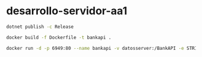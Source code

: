 # desarrollo-servidor-aa1

```bash
dotnet publish -c Release
```

```bash
docker build -f Dockerfile -t bankapi .
```

```bash
docker run -d -p 6949:80 --name bankapi -v datosserver:/BankAPI -e STRING_CONEXION="212.227.32.40;database=api_clase;uid=root;password=8m!25i!17I" bankapi
```
